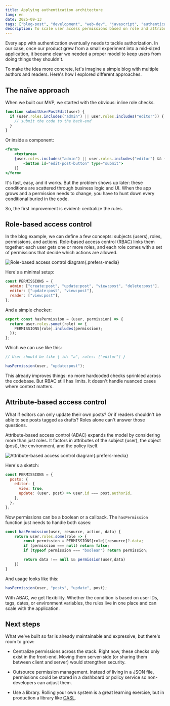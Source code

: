 ```yaml
---
title: Applying authentication architecture
lang: en
date: 2025-09-13
tags: ["blog-post", "development", "web-dev", "javascript", "authentication", "software-architecture"]
description: To scale user access permissions based on role and attribute, we implemented ABAC permissions into our front-end application.
---
```


Every app with authentication eventually needs to tackle authorization. In our case, once our product grew from a small experiment into a mid-sized application, it became clear we needed a proper model to keep users from doing things they shouldn't.

To make the idea more concrete, let's imagine a simple blog with multiple authors and readers. Here's how I explored different approaches.

## The naïve approach

When we built our MVP, we started with the obvious: inline role checks.

```js
function submitUserPostEdit(user) {
  if (user.roles.includes("admin") || user.roles.includes("editor")) {
    // submit the code to the back-end
  }
}
```

Or inside a component:

```jsx
<form>
	<textarea>
	{user.roles.includes("admin") || user.roles.includes("editor") && (
		<button id="edit-post-button" type="submit">
	)}
</form>
```

It's fast, easy, and it works. But the problem shows up later: these conditions are scattered through business logic and UI. When the app grows and a permission needs to change, you have to hunt down every conditional buried in the code.

So, the first improvement is evident: centralize the rules.

## Role-based access control

In the blog example, we can define a few concepts: subjects (users), roles, permissions, and actions. Role-based access control (RBAC) links them together: each user gets one or more roles, and each role comes with a set of permissions that decide which actions are allowed.

![Role-based access control diagram](/assets/images/blog/implementing-abac-permissions/01.png){.prefers-media}

Here's a minimal setup:

```js
const PERMISSIONS = {
  admin: ["create:post", "update:post", "view:post", "delete:post"],
  editor: ["update:post", "view:post"],
  reader: ["view:post"],
};
```

And a simple checker:

```js
export const hasPermission = (user, permission) => {
  return user.roles.some((role) => {
    PERMISSIONS[role].includes(permission);
  });
};
```

Which we can use like this:

```js
// User should be like { id: "a", roles: ["editor"] }

hasPermission(user, "update:post");
```

This already improves things: no more hardcoded checks sprinkled across the codebase. But RBAC still has limits. It doesn't handle nuanced cases where context matters.

## Attribute-based access control

What if editors can only update their own posts? Or if readers shouldn't be able to see posts tagged as drafts? Roles alone can't answer those questions.

Attribute-based access control (ABAC) expands the model by considering more than just roles. It factors in attributes of the subject (user), the object (post), the environment, and the policy itself.

![Attribute-based access control diagram](/assets/images/blog/implementing-abac-permissions/02.png){.prefers-media}

Here's a sketch:

```js
const PERMISSIONS = {
  posts: {
    editor: {
      view: true,
      update: (user, post) => user.id === post.authorId,
    },
  },
};
```

Now permissions can be a boolean or a callback. The `hasPermission` function just needs to handle both cases:

```js
const hasPermission(user, resource, action, data) {
	return user.roles.some(role => {
		const permission = PERMISSIONS[role][resource]?.data;
		if (permission === null) return false;
		if (typeof permission === "boolean") return permission;

		return data !== null && permission(user,data)
	})
}
```

And usage looks like this:

```js
hasPermission(user, "posts", "update", post);
```

With ABAC, we get flexibility. Whether the condition is based on user IDs, tags, dates, or environment variables, the rules live in one place and can scale with the application.

## Next steps

What we've built so far is already maintainable and expressive, but there's room to grow:

- Centralize permissions across the stack. Right now, these checks only exist in the front-end. Moving them server-side (or sharing them between client and server) would strengthen security.

- Outsource permission management. Instead of living in a JSON file, permissions could be stored in a dashboard or policy service so non-developers can adjust them.

- Use a library. Rolling your own system is a great learning exercise, but in production a library like [CASL](https://casl.js.org/v6/en).

